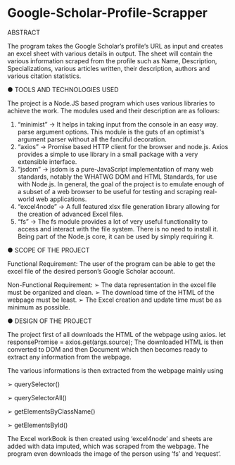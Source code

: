 # Google-Scholar-Profile-Scrapper
ABSTRACT

The program takes the Google Scholar’s profile’s URL as input and creates an
excel sheet with various details in output. The sheet will contain the various
information scraped from the profile such as Name, Description, Specializations,
various articles written, their description, authors and various citation statistics.

● TOOLS AND TECHNOLOGIES USED

The project is a Node.JS based program which uses various libraries to achieve the
work. The modules used and their description are as follows:
1. “minimist” -> It helps in taking input from the console in an easy way. parse
argument options.
This module is the guts of an optimist's argument parser without all the fanciful
decoration.
2. “axios” -> Promise based HTTP client for the browser and node.js.
Axios provides a simple to use library in a small package with a very extensible
interface.
3. “jsdom” -> jsdom is a pure-JavaScript implementation of many web standards,
notably the WHATWG DOM and HTML Standards, for use with Node.js. In
general, the goal of the project is to emulate enough of a subset of a web
browser to be useful for testing and scraping real-world web applications.
4. “excel4node” -> A full featured xlsx file generation library allowing for the
creation of advanced Excel files.
5. “fs” -> The fs module provides a lot of very useful functionality to access and
interact with the file system.
There is no need to install it. Being part of the Node.js core, it can be used by
simply requiring it.

● SCOPE OF THE PROJECT

Functional Requirement:
The user of the program can be able to get the excel file of the desired
person’s Google Scholar account.

Non-Functional Requirement:
➢ The data representation in the excel file must be organized and
clean.
➢ The download time of the HTML of the webpage must be least.
➢ The Excel creation and update time must be as minimum as
possible.

● DESIGN OF THE PROJECT

The project first of all downloads the HTML of the webpage using axios.
let responsePromise = axios.get(args.source);
The downloaded HTML is then converted to DOM and then Document which then
becomes ready to extract any information from the webpage.

The various informations is then extracted from the webpage mainly using

➢ querySelector()

➢ querySelectorAll()

➢ getElementsByClassName()

➢ getElementsById()

The Excel workBook is then created using ‘excel4node’ and sheets are added with
data imputed, which was scraped from the webpage.
The program even downloads the image of the person using ‘fs’ and ‘request’.
